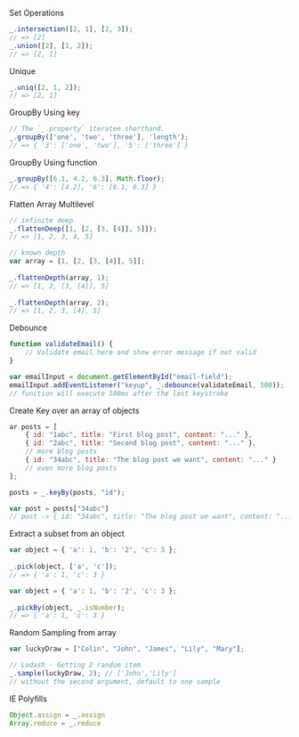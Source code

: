 Set Operations
```javascript
_.intersection([2, 1], [2, 3]);
// => [2]
_.union([2], [1, 2]);
// => [2, 1]
```

Unique
```javascript
_.uniq([2, 1, 2]);
// => [2, 1]
```

GroupBy Using key
```javascript
// The `_.property` iteratee shorthand.
_.groupBy(['one', 'two', 'three'], 'length');
// => { '3': ['one', 'two'], '5': ['three'] }
```

GroupBy Using function
```javascript
_.groupBy([6.1, 4.2, 6.3], Math.floor);
// => { '4': [4.2], '6': [6.1, 6.3] }
```

Flatten Array Multilevel
```javascript
// infinite deep
_.flattenDeep([1, [2, [3, [4]], 5]]);
// => [1, 2, 3, 4, 5]

// known depth
var array = [1, [2, [3, [4]], 5]];
 
_.flattenDepth(array, 1);
// => [1, 2, [3, [4]], 5]
 
_.flattenDepth(array, 2);
// => [1, 2, 3, [4], 5]
```

Debounce
```javascript
function validateEmail() {
    // Validate email here and show error message if not valid
}

var emailInput = document.getElementById("email-field");
emailInput.addEventListener("keyup", _.debounce(validateEmail, 500));
// function will execute 500ms after the last keystroke
```

Create Key over an array of objects
```javascript
ar posts = [
    { id: "1abc", title: "First blog post", content: "..." },
    { id: "2abc", title: "Second blog post", content: "..." },
    // more blog posts
    { id: "34abc", title: "The blog post we want", content: "..." }
    // even more blog posts
];

posts = _.keyBy(posts, "id");

var post = posts["34abc"]
// post -> { id: "34abc", title: "The blog post we want", content: "..." }
```

Extract a subset from an object
```javascript
var object = { 'a': 1, 'b': '2', 'c': 3 };
 
_.pick(object, ['a', 'c']);
// => { 'a': 1, 'c': 3 }

var object = { 'a': 1, 'b': '2', 'c': 3 };
 
_.pickBy(object, _.isNumber);
// => { 'a': 1, 'c': 3 }
```

Random Sampling from array
```javascript
var luckyDraw = ["Colin", "John", "James", "Lily", "Mary"];

// Lodash - Getting 2 random item
_.sample(luckyDraw, 2); // ['John','Lily']
// without the second argument, default to one sample
```

IE Polyfills
```javascript
Object.assign = _.assign
Array.reduce = _.reduce

```